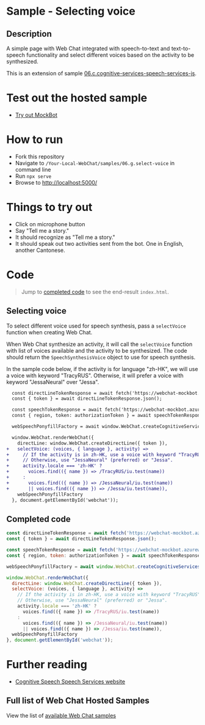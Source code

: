 # Sample - Selecting voice

## Description

A simple page with Web Chat integrated with speech-to-text and text-to-speech functionality and select different voices based on the activity to be synthesized.

This is an extension of sample [06.c.cognitive-services-speech-services-js](https://github.com/microsoft/BotFramework-WebChat/tree/master/samples/06.c.cognitive-services-speech-services-js).

# Test out the hosted sample

-  [Try out MockBot](https://microsoft.github.io/BotFramework-WebChat/06.g.select-voice)

# How to run

-  Fork this repository
-  Navigate to `/Your-Local-WebChat/samples/06.g.select-voice` in command line
-  Run `npx serve`
-  Browse to [http://localhost:5000/](http://localhost:5000/)

# Things to try out

-  Click on microphone button
-  Say "Tell me a story."
-  It should recognize as "Tell me a story."
-  It should speak out two activities sent from the bot. One in English, another Cantonese.

# Code

> Jump to [completed code](#completed-code) to see the end-result `index.html`.

## Selecting voice

To select different voice used for speech synthesis, pass a `selectVoice` function when creating Web Chat.

When Web Chat synthesize an activity, it will call the `selectVoice` function with list of voices available and the activity to be synthesized. The code should return the `SpeechSynthesisVoice` object to use for speech synthesis.

In the sample code below, if the activity is for language "zh-HK", we will use a voice with keyword "TracyRUS". Otherwise, it will prefer a voice with keyword "JessaNeural" over "Jessa".

```diff
  const directLineTokenResponse = await fetch('https://webchat-mockbot.azurewebsites.net/directline/token', { method: 'POST' });
  const { token } = await directLineTokenResponse.json();

  const speechTokenResponse = await fetch('https://webchat-mockbot.azurewebsites.net/speechservices/token', { method: 'POST' });
  const { region, token: authorizationToken } = await speechTokenResponse.json();

  webSpeechPonyfillFactory = await window.WebChat.createCognitiveServicesSpeechServicesPonyfillFactory({ authorizationToken, region });

  window.WebChat.renderWebChat({
    directLine: window.WebChat.createDirectLine({ token }),
+   selectVoice: (voices, { language }, activity) =>
+     // If the activity is in zh-HK, use a voice with keyword "TracyRUS" (Cantonese).
+     // Otherwise, use "JessaNeural" (preferred) or "Jessa".
+     activity.locale === 'zh-HK' ?
+       voices.find(({ name }) => /TracyRUS/iu.test(name))
+     :
+       voices.find(({ name }) => /JessaNeural/iu.test(name))
+       || voices.find(({ name }) => /Jessa/iu.test(name)),
    webSpeechPonyfillFactory
  }, document.getElementById('webchat'));
```

## Completed code

```js
const directLineTokenResponse = await fetch('https://webchat-mockbot.azurewebsites.net/directline/token', { method: 'POST' });
const { token } = await directLineTokenResponse.json();

const speechTokenResponse = await fetch('https://webchat-mockbot.azurewebsites.net/speechservices/token', { method: 'POST' });
const { region, token: authorizationToken } = await speechTokenResponse.json();

webSpeechPonyfillFactory = await window.WebChat.createCognitiveServicesSpeechServicesPonyfillFactory({ authorizationToken, region });

window.WebChat.renderWebChat({
  directLine: window.WebChat.createDirectLine({ token }),
  selectVoice: (voices, { language }, activity) =>
    // If the activity is in zh-HK, use a voice with keyword "TracyRUS" (Cantonese).
    // Otherwise, use "JessaNeural" (preferred) or "Jessa".
    activity.locale === 'zh-HK' ?
      voices.find(({ name }) => /TracyRUS/iu.test(name))
    :
      voices.find(({ name }) => /JessaNeural/iu.test(name))
      || voices.find(({ name }) => /Jessa/iu.test(name)),
  webSpeechPonyfillFactory
}, document.getElementById('webchat'));
```

# Further reading

-  [Cognitive Speech Speech Services website](https://azure.microsoft.com/en-us/services/cognitive-services/speech-services/)

## Full list of Web Chat Hosted Samples

View the list of [available Web Chat samples](https://github.com/microsoft/BotFramework-WebChat/tree/master/samples)
